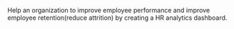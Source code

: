 Help an organization to improve employee performance and improve employee retention(reduce attrition) by creating a HR analytics dashboard.
